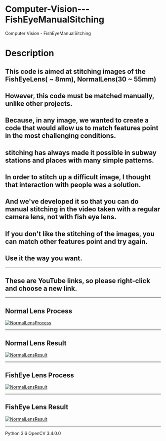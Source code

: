 # Computer-Vision---FishEyeManualSitching
Computer Vision - FishEyeManualSitching

Description
===========

This code is aimed at stitching images of the FishEyeLens( ~ 8mm), NormalLens(30 ~ 55mm)
----------------------------------------------
However, this code must be matched manually, unlike other projects.
---------------------------------------------
Because, in any image, we wanted to create a code that would allow us to match features point in the most challenging conditions.
-----------------------------------------
stitching has always made it possible in subway stations and places with many simple patterns.
---------------------------------------------------------------
In order to stitch up a difficult image, I thought that interaction with people was a solution.
-----------------------------------------------------------------------------------------------
And we've developed it so that you can do manual stitching in the video taken with a regular camera lens, not with fish eye lens.
-----------------------------------------------------------------------------------------------
If you don't like the stitching of the images, you can match other features point and try again.
------------------------------------
Use it the way you want.
-----------------------

<hr/> 

These are YouTube links, so please right-click and choose a new link.
----------------

<hr/>  

 

Normal Lens Process  
----------------
[![NormalLensProcess](http://img.youtube.com/vi/rZ_eDzY6PoA/maxresdefault.jpg)](https://youtu.be/rZ_eDzY6PoA)  
<hr/> 

Normal Lens Result
------------------
[![NormalLensResult](http://img.youtube.com/vi/iz1SKDxUoUQ/maxresdefault.jpg)](https://youtu.be/iz1SKDxUoUQ)  
<hr/>  
 

FishEye Lens Process  
----------------
[![NormalLensResult](http://img.youtube.com/vi/6rGAfbwe7Ag/maxresdefault.jpg)](https://youtu.be/6rGAfbwe7Ag) 
<hr/> 

FishEye Lens Result
------------------
[![NormalLensResult](http://img.youtube.com/vi/vqLRw9020yg/maxresdefault.jpg)](https://youtu.be/vqLRw9020yg)
<hr/> 


  
   
   
   
Python 3.6 OpenCV 3.4.0.0
